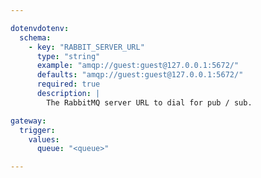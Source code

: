 ```yaml
---

dotenvdotenv:
  schema:
    - key: "RABBIT_SERVER_URL"
      type: "string"
      example: "amqp://guest:guest@127.0.0.1:5672/"
      defaults: "amqp://guest:guest@127.0.0.1:5672/"
      required: true
      description: |
        The RabbitMQ server URL to dial for pub / sub.

gateway:
  trigger:
    values:
      queue: "<queue>"

---
```

